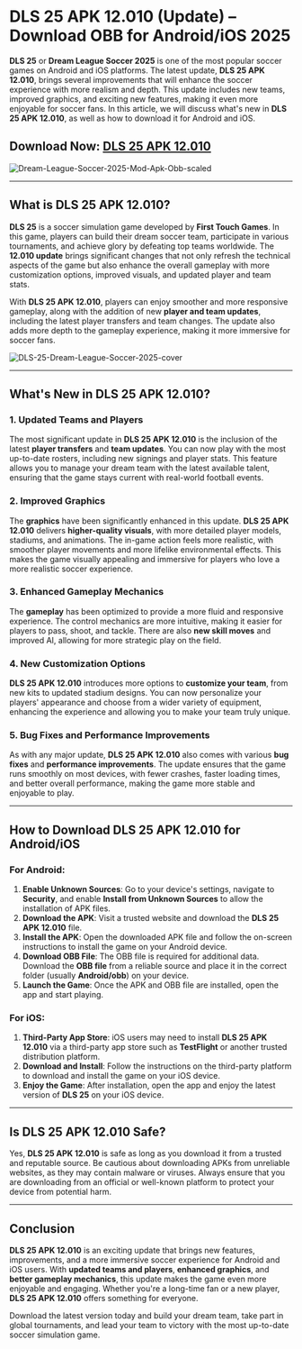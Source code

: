 # **DLS 25 APK 12.010 (Update) – Download OBB for Android/iOS 2025**

**DLS 25** or **Dream League Soccer 2025** is one of the most popular soccer games on Android and iOS platforms. The latest update, **DLS 25 APK 12.010**, brings several improvements that will enhance the soccer experience with more realism and depth. This update includes new teams, improved graphics, and exciting new features, making it even more enjoyable for soccer fans. In this article, we will discuss what's new in **DLS 25 APK 12.010**, as well as how to download it for Android and iOS.

## Download Now: [DLS 25 APK 12.010](https://spoo.me/cKODYJ)

![Dream-League-Soccer-2025-Mod-Apk-Obb-scaled](https://github.com/user-attachments/assets/dbe786a4-4cc2-4de6-8116-aca13b040d74)

---

## **What is DLS 25 APK 12.010?**

**DLS 25** is a soccer simulation game developed by **First Touch Games**. In this game, players can build their dream soccer team, participate in various tournaments, and achieve glory by defeating top teams worldwide. The **12.010 update** brings significant changes that not only refresh the technical aspects of the game but also enhance the overall gameplay with more customization options, improved visuals, and updated player and team stats.

With **DLS 25 APK 12.010**, players can enjoy smoother and more responsive gameplay, along with the addition of new **player and team updates**, including the latest player transfers and team changes. The update also adds more depth to the gameplay experience, making it more immersive for soccer fans.

![DLS-25-Dream-League-Soccer-2025-cover](https://github.com/user-attachments/assets/445b0d26-1f68-4868-918e-e0ecf7f8ad06)

---

## **What's New in DLS 25 APK 12.010?**

### 1. **Updated Teams and Players**
The most significant update in **DLS 25 APK 12.010** is the inclusion of the latest **player transfers** and **team updates**. You can now play with the most up-to-date rosters, including new signings and player stats. This feature allows you to manage your dream team with the latest available talent, ensuring that the game stays current with real-world football events.

### 2. **Improved Graphics**
The **graphics** have been significantly enhanced in this update. **DLS 25 APK 12.010** delivers **higher-quality visuals**, with more detailed player models, stadiums, and animations. The in-game action feels more realistic, with smoother player movements and more lifelike environmental effects. This makes the game visually appealing and immersive for players who love a more realistic soccer experience.

### 3. **Enhanced Gameplay Mechanics**
The **gameplay** has been optimized to provide a more fluid and responsive experience. The control mechanics are more intuitive, making it easier for players to pass, shoot, and tackle. There are also **new skill moves** and improved AI, allowing for more strategic play on the field.

### 4. **New Customization Options**
**DLS 25 APK 12.010** introduces more options to **customize your team**, from new kits to updated stadium designs. You can now personalize your players' appearance and choose from a wider variety of equipment, enhancing the experience and allowing you to make your team truly unique.

### 5. **Bug Fixes and Performance Improvements**
As with any major update, **DLS 25 APK 12.010** also comes with various **bug fixes** and **performance improvements**. The update ensures that the game runs smoothly on most devices, with fewer crashes, faster loading times, and better overall performance, making the game more stable and enjoyable to play.

---

## **How to Download DLS 25 APK 12.010 for Android/iOS**

### **For Android:**
1. **Enable Unknown Sources**: Go to your device's settings, navigate to **Security**, and enable **Install from Unknown Sources** to allow the installation of APK files.
2. **Download the APK**: Visit a trusted website and download the **DLS 25 APK 12.010** file.
3. **Install the APK**: Open the downloaded APK file and follow the on-screen instructions to install the game on your Android device.
4. **Download OBB File**: The OBB file is required for additional data. Download the **OBB file** from a reliable source and place it in the correct folder (usually **Android/obb**) on your device.
5. **Launch the Game**: Once the APK and OBB file are installed, open the app and start playing.

### **For iOS:**
1. **Third-Party App Store**: iOS users may need to install **DLS 25 APK 12.010** via a third-party app store such as **TestFlight** or another trusted distribution platform.
2. **Download and Install**: Follow the instructions on the third-party platform to download and install the game on your iOS device.
3. **Enjoy the Game**: After installation, open the app and enjoy the latest version of **DLS 25** on your iOS device.

---

## **Is DLS 25 APK 12.010 Safe?**

Yes, **DLS 25 APK 12.010** is safe as long as you download it from a trusted and reputable source. Be cautious about downloading APKs from unreliable websites, as they may contain malware or viruses. Always ensure that you are downloading from an official or well-known platform to protect your device from potential harm.

---

## **Conclusion**

**DLS 25 APK 12.010** is an exciting update that brings new features, improvements, and a more immersive soccer experience for Android and iOS users. With **updated teams and players**, **enhanced graphics**, and **better gameplay mechanics**, this update makes the game even more enjoyable and engaging. Whether you're a long-time fan or a new player, **DLS 25 APK 12.010** offers something for everyone.

Download the latest version today and build your dream team, take part in global tournaments, and lead your team to victory with the most up-to-date soccer simulation game.
